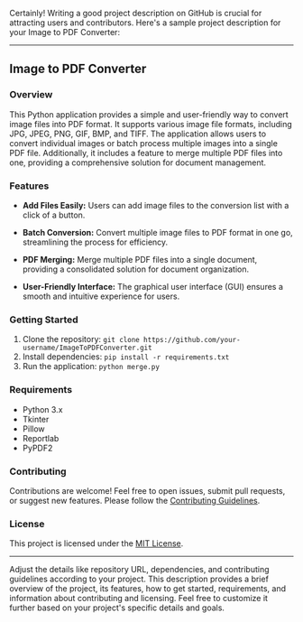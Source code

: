 Certainly! Writing a good project description on GitHub is crucial for attracting users and contributors. Here's a sample project description for your Image to PDF Converter:

---

## Image to PDF Converter

### Overview

This Python application provides a simple and user-friendly way to convert image files into PDF format. It supports various image file formats, including JPG, JPEG, PNG, GIF, BMP, and TIFF. The application allows users to convert individual images or batch process multiple images into a single PDF file. Additionally, it includes a feature to merge multiple PDF files into one, providing a comprehensive solution for document management.

### Features

- **Add Files Easily:** Users can add image files to the conversion list with a click of a button.
  
- **Batch Conversion:** Convert multiple image files to PDF format in one go, streamlining the process for efficiency.

- **PDF Merging:** Merge multiple PDF files into a single document, providing a consolidated solution for document organization.

- **User-Friendly Interface:** The graphical user interface (GUI) ensures a smooth and intuitive experience for users.

### Getting Started

1. Clone the repository: `git clone https://github.com/your-username/ImageToPDFConverter.git`
2. Install dependencies: `pip install -r requirements.txt`
3. Run the application: `python merge.py`

### Requirements

- Python 3.x
- Tkinter
- Pillow
- Reportlab
- PyPDF2

### Contributing

Contributions are welcome! Feel free to open issues, submit pull requests, or suggest new features. Please follow the [Contributing Guidelines](CONTRIBUTING.md).

### License

This project is licensed under the [MIT License](LICENSE).

---

Adjust the details like repository URL, dependencies, and contributing guidelines according to your project. This description provides a brief overview of the project, its features, how to get started, requirements, and information about contributing and licensing. Feel free to customize it further based on your project's specific details and goals.
